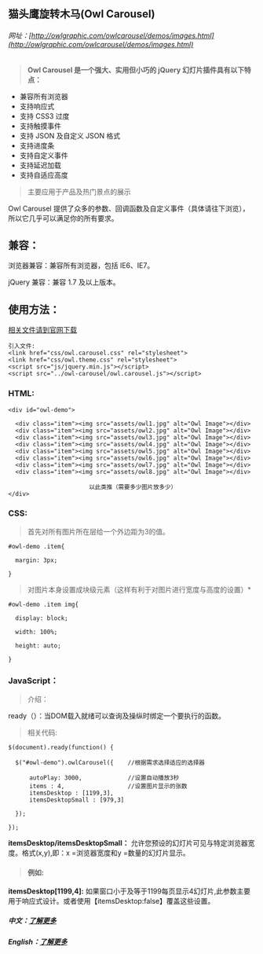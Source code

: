 ## 猫头鹰旋转木马(Owl Carousel)

###### 网址：[http://owlgraphic.com/owlcarousel/demos/images.html](http://owlgraphic.com/owlcarousel/demos/images.html)

> **Owl Carousel 是一个强大、实用但小巧的 jQuery 幻灯片插件具有以下特点：**

* 兼容所有浏览器
* 支持响应式
* 支持 CSS3 过度
* 支持触摸事件
* 支持 JSON 及自定义 JSON 格式
* 支持进度条
* 支持自定义事件
* 支持延迟加载
* 支持自适应高度

> 主要应用于产品及热门景点的展示
 
Owl Carousel 提供了众多的参数、回调函数及自定义事件（具体请往下浏览），所以它几乎可以满足你的所有要求。

## 兼容：

浏览器兼容：兼容所有浏览器，包括 IE6、IE7。

jQuery 兼容：兼容 1.7 及以上版本。

## 使用方法：

[相关文件请到官网下载](http://www.owlgraphic.com/owlcarousel/#demo)

    引入文件:
    <link href="css/owl.carousel.css" rel="stylesheet">
    <link href="css/owl.theme.css" rel="stylesheet">
    <script src="js/jquery.min.js"></script>
    <script src="../owl-carousel/owl.carousel.js"></script>
    
### HTML:

	<div id="owl-demo">
	          
	  <div class="item"><img src="assets/owl1.jpg" alt="Owl Image"></div>
	  <div class="item"><img src="assets/owl2.jpg" alt="Owl Image"></div>
	  <div class="item"><img src="assets/owl3.jpg" alt="Owl Image"></div>
	  <div class="item"><img src="assets/owl4.jpg" alt="Owl Image"></div>
	  <div class="item"><img src="assets/owl5.jpg" alt="Owl Image"></div>
	  <div class="item"><img src="assets/owl6.jpg" alt="Owl Image"></div>
	  <div class="item"><img src="assets/owl7.jpg" alt="Owl Image"></div>
	  <div class="item"><img src="assets/owl8.jpg" alt="Owl Image"></div>
	                 
                           以此类推（需要多少图片放多少）
	</div>

### CSS:
	
> 首先对所有图片所在层给一个外边距为3的值。

    #owl-demo .item{  

	  margin: 3px;

	}

> 对图片本身设置成块级元素（这样有利于对图片进行宽度与高度的设置）*

	#owl-demo .item img{

	  display: block;

	  width: 100%;

	  height: auto;

	}

### JavaScript：

> 介绍：

ready（）：当DOM载入就绪可以查询及操纵时绑定一个要执行的函数。

> 相关代码:


	$(document).ready(function() {
	 
	  $("#owl-demo").owlCarousel({    //根据需求选择适应的选择器
	      
          autoPlay: 3000,             //设置自动播放3秒
	      items : 4,                  //设置图片显示的张数
	      itemsDesktop : [1199,3],
	      itemsDesktopSmall : [979,3]
	 
	  });
	 
	});

**itemsDesktop/itemsDesktopSmall：** 允许您预设的幻灯片可见与特定浏览器宽度。格式(x,y),即：x =浏览器宽度和y =数量的幻灯片显示。

> #### 例如:
**itemsDesktop[1199,4]:** 如果窗口小于及等于1199每页显示4幻灯片,此参数主要用于响应式设计。或者使用【itemsDesktop:false】覆盖这些设置。

##### 中文：[了解更多](http://www.dowebok.com/93.html)

##### English：[了解更多](http://www.owlgraphic.com/owlcarousel/#demo)




